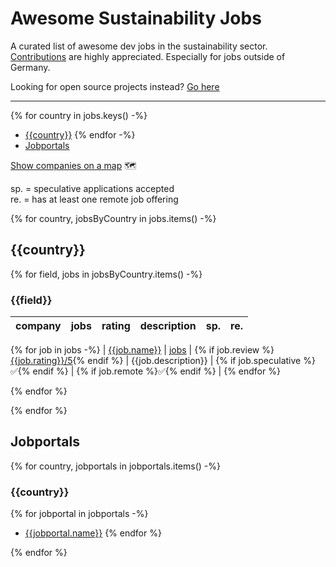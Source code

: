 # Awesome Sustainability Jobs

A curated list of awesome dev jobs in the sustainability sector.\
[Contributions](https://github.com/pogopaule/awesome-sustainability-jobs/blob/main/CONTRIBUTING.md) are highly appreciated. Especially for jobs outside of Germany.

Looking for open source projects instead? [Go here](https://github.com/protontypes/open-sustainable-technology)

---

{% for country in jobs.keys() -%}
- [{{country}}]({{toc_link(country)}})
{% endfor -%}
- [Jobportals](#jobportals)

[Show companies on a map](https://awesome-sustainability-jobs.netlify.app/) 🗺️

sp. = speculative applications accepted\
re. = has at least one remote job offering

{% for country, jobsByCountry in jobs.items() -%}
## {{country}}

{% for field, jobs in jobsByCountry.items() -%}
### {{field}}

| company | jobs | rating | description | sp. | re. |
| - | - | - | - | - | - |
{% for job in jobs -%}
| [{{job.name}}]({{job.website}}) | [jobs]({{job.jobs}}) | {% if job.review %}[{{job.rating}}/5]({{job.review}}){% endif %} | {{job.description}} | {% if job.speculative %}✅{% endif %} | {% if job.remote %}✅{% endif %} |
{% endfor %}

{% endfor %}

{% endfor %}

## Jobportals

{% for country, jobportals in jobportals.items() -%}
### {{country}}

{% for jobportal in jobportals -%}
* [{{jobportal.name}}]({{jobportal.website}})
{% endfor %}

{% endfor %}
